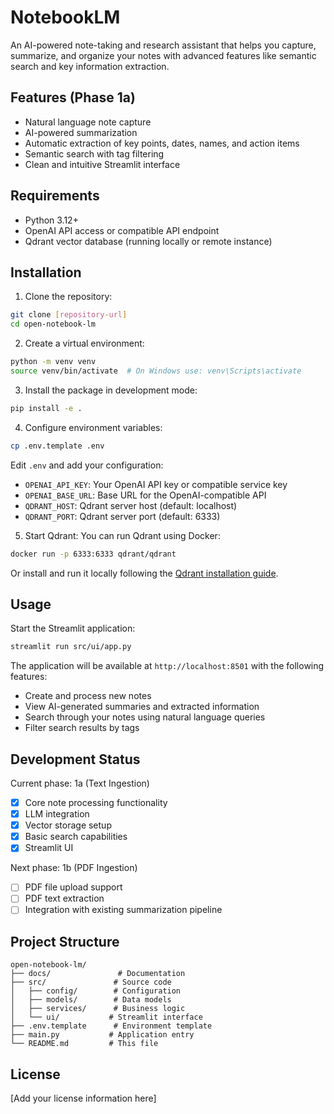 # NotebookLM

An AI-powered note-taking and research assistant that helps you capture, summarize, and organize your notes with advanced features like semantic search and key information extraction.

## Features (Phase 1a)

- Natural language note capture
- AI-powered summarization
- Automatic extraction of key points, dates, names, and action items
- Semantic search with tag filtering
- Clean and intuitive Streamlit interface

## Requirements

- Python 3.12+
- OpenAI API access or compatible API endpoint
- Qdrant vector database (running locally or remote instance)

## Installation

1. Clone the repository:
```bash
git clone [repository-url]
cd open-notebook-lm
```

2. Create a virtual environment:
```bash
python -m venv venv
source venv/bin/activate  # On Windows use: venv\Scripts\activate
```

3. Install the package in development mode:
```bash
pip install -e .
```

4. Configure environment variables:
```bash
cp .env.template .env
```
Edit `.env` and add your configuration:
- `OPENAI_API_KEY`: Your OpenAI API key or compatible service key
- `OPENAI_BASE_URL`: Base URL for the OpenAI-compatible API
- `QDRANT_HOST`: Qdrant server host (default: localhost)
- `QDRANT_PORT`: Qdrant server port (default: 6333)

5. Start Qdrant:
You can run Qdrant using Docker:
```bash
docker run -p 6333:6333 qdrant/qdrant
```
Or install and run it locally following the [Qdrant installation guide](https://qdrant.tech/documentation/quick_start/).

## Usage

Start the Streamlit application:
```bash
streamlit run src/ui/app.py
```

The application will be available at `http://localhost:8501` with the following features:
- Create and process new notes
- View AI-generated summaries and extracted information
- Search through your notes using natural language queries
- Filter search results by tags

## Development Status

Current phase: 1a (Text Ingestion)
- [x] Core note processing functionality
- [x] LLM integration
- [x] Vector storage setup
- [x] Basic search capabilities
- [x] Streamlit UI

Next phase: 1b (PDF Ingestion)
- [ ] PDF file upload support
- [ ] PDF text extraction
- [ ] Integration with existing summarization pipeline

## Project Structure

```
open-notebook-lm/
├── docs/               # Documentation
├── src/               # Source code
│   ├── config/        # Configuration
│   ├── models/        # Data models
│   ├── services/      # Business logic
│   └── ui/           # Streamlit interface
├── .env.template      # Environment template
├── main.py           # Application entry
└── README.md         # This file
```

## License

[Add your license information here]

